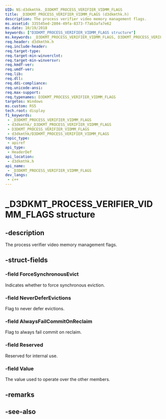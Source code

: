 ```yaml
---
UID: NS:d3dkmthk._D3DKMT_PROCESS_VERIFIER_VIDMM_FLAGS
title: _D3DKMT_PROCESS_VERIFIER_VIDMM_FLAGS (d3dkmthk.h)
description: The process verifier video memory management flags.
ms.assetid: 335545ed-2804-49fa-8373-f7ab3afa7e62
ms.date: 10/19/2018
keywords: ["D3DKMT_PROCESS_VERIFIER_VIDMM_FLAGS structure"]
ms.keywords: _D3DKMT_PROCESS_VERIFIER_VIDMM_FLAGS, D3DKMT_PROCESS_VERIFIER_VIDMM_FLAGS,
req.header: d3dkmthk.h
req.include-header: 
req.target-type: 
req.target-min-winverclnt: 
req.target-min-winversvr: 
req.kmdf-ver: 
req.umdf-ver: 
req.lib: 
req.dll: 
req.ddi-compliance: 
req.unicode-ansi: 
req.max-support: 
req.typenames: D3DKMT_PROCESS_VERIFIER_VIDMM_FLAGS
targetos: Windows
ms.custom: RS5
tech.root: display
f1_keywords:
 - _D3DKMT_PROCESS_VERIFIER_VIDMM_FLAGS
 - d3dkmthk/_D3DKMT_PROCESS_VERIFIER_VIDMM_FLAGS
 - D3DKMT_PROCESS_VERIFIER_VIDMM_FLAGS
 - d3dkmthk/D3DKMT_PROCESS_VERIFIER_VIDMM_FLAGS
topic_type:
 - apiref
api_type:
 - HeaderDef
api_location:
 - d3dkmthk.h
api_name:
 - _D3DKMT_PROCESS_VERIFIER_VIDMM_FLAGS
dev_langs:
 - c++
---
```


# _D3DKMT_PROCESS_VERIFIER_VIDMM_FLAGS structure


## -description

The process verifier video memory management flags.

## -struct-fields

### -field ForceSynchronousEvict

Indicates whether to force synchronous eviction.

### -field NeverDeferEvictions

Flag to never defer evictions.

### -field AlwaysFailCommitOnReclaim

Flag to always fail commit on reclaim.

### -field Reserved

Reserved for internal use.

### -field Value

 
The value used to operate over the other members.

## -remarks

## -see-also

